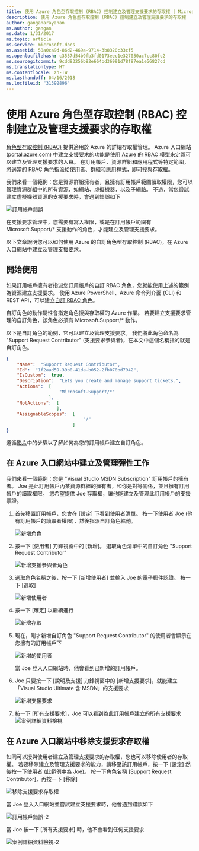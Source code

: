```yaml
---
title: 使用 Azure 角色型存取控制 (RBAC) 控制建立及管理支援要求的存取權 | Microsoft Docs
description: 使用 Azure 角色型存取控制 (RBAC) 控制建立及管理支援要求的存取權
author: ganganarayanan
ms.author: gangan
ms.date: 1/31/2017
ms.topic: article
ms.service: microsoft-docs
ms.assetid: 58a0ca9d-86d2-469a-9714-3b8320c33cf5
ms.openlocfilehash: c3557d54b9fb3fd0173eec1e327050ac7cc80fc2
ms.sourcegitcommit: 9cdd83256b82e664bd36991d78f87ea1e56827cd
ms.translationtype: HT
ms.contentlocale: zh-TW
ms.lasthandoff: 04/16/2018
ms.locfileid: "31392896"
---
```

# <a name="azure-role-based-access-control-rbac-to-control-access-rights-to-create-and-manage-support-requests"></a>使用 Azure 角色型存取控制 (RBAC) 控制建立及管理支援要求的存取權

[角色型存取控制 (RBAC)](https://docs.microsoft.com/azure/role-based-access-control/overview) 提供適用於 Azure 的詳細存取權管理。
Azure 入口網站 ([portal.azure.com](https://portal.azure.com)) 中建立支援要求的功能是使用 Azure 的 RBAC 模型來定義可以建立及管理支援要求的人員。
在訂用帳戶、資源群組和應用程式等特定範圍，將適當的 RBAC 角色指派給使用者、群組和應用程式，即可授與存取權。

我們來看一個範例：您是資源群組擁有者，且擁有訂用帳戶範圍讀取權限，您可以管理資源群組中的所有資源，如網站、虛擬機器，以及子網路。
不過，當您嘗試建立虛擬機器資源的支援要求時，會遇到錯誤如下

![訂用帳戶錯誤](./media/create-manage-support-requests-using-access-control/subscription-error.png)

在支援要求管理中，您需要有寫入權限，或是在訂用帳戶範圍有 Microsoft.Support/* 支援動作的角色，才能建立及管理支援要求。

以下文章說明您可以如何使用 Azure 的自訂角色型存取控制 (RBAC)，在 Azure 入口網站中建立及管理支援要求。

## <a name="getting-started"></a>開始使用

如果訂用帳戶擁有者指派您訂用帳戶的自訂 RBAC 角色，您就能使用上述的範例為資源建立支援要求。
使用 Azure PowerShell、Azure 命令列介面 (CLI) 和 REST API，可以建立[自訂 RBAC 角色](https://azure.microsoft.com/documentation/articles/role-based-access-control-custom-roles/)。

自訂角色的動作屬性會指定角色授與存取權的 Azure 作業。
若要建立支援要求管理的自訂角色，該角色必須有 Microsoft.Support/* 動作。

以下是自訂角色的範例，它可以建立及管理支援要求。
我們將此角色命名為 "Support Request Contributor" (支援要求參與者)，在本文中這個名稱指的就是自訂角色。

``` Json
{
    "Name":  "Support Request Contributor",
    "Id":  "1f2aad59-39b0-41da-b052-2fb070bd7942",
    "IsCustom":  true,
    "Description":  "Lets you create and manage support tickets.",
    "Actions":  [
                    "Microsoft.Support/*"
                ],
    "NotActions":  [
                   ],
    "AssignableScopes":  [
                             "/"
                         ]
}
```

遵循[影片](https://www.youtube.com/watch?v=-PaBaDmfwKI)中的步驟以了解如何為您的訂用帳戶建立自訂角色。

## <a name="create-and-manage-support-requests-in-the-azure-portal"></a>在 Azure 入口網站中建立及管理彈性工作

我們來看一個範例：您是 "Visual Studio MSDN Subscription" 訂用帳戶的擁有者。
Joe 是此訂用帳戶內某資源群組的擁有者，和你是對等關係，並且擁有訂用帳戶的讀取權限。
您希望提供 Joe 存取權，讓他能建立及管理此訂用帳戶的支援票證。

1. 首先移置訂用帳戶，您會在 [設定] 下看到使用者清單。 按一下使用者 Joe (他有訂用帳戶的讀取者權限)，然後指派自訂角色給他。

    ![新增角色](./media/create-manage-support-requests-using-access-control/add-role.png)

2. 按一下 [使用者] 刀鋒視窗中的 [新增]。 選取角色清單中的自訂角色 "Support Request Contributor"

    ![新增支援參與者角色](./media/create-manage-support-requests-using-access-control/add-support-contributor-role.png)

3. 選取角色名稱之後，按一下 [新增使用者] 並輸入 Joe 的電子郵件認證。 按一下 [選取]

    ![新增使用者](./media/create-manage-support-requests-using-access-control/add-users.png)

4. 按一下 [確定] 以繼續進行

    ![新增存取](./media/create-manage-support-requests-using-access-control/add-access.png)

5. 現在，剛才新增自訂角色 "Support Request Contributor" 的使用者會顯示在您擁有的訂用帳戶下

    ![新增的使用者](./media/create-manage-support-requests-using-access-control/user-added.png)

    當 Joe 登入入口網站時，他會看到已新增的訂用帳戶。

7. Joe 只要按一下 [說明及支援] 刀鋒視窗中的 [新增支援要求]，就能建立「Visual Studio Ultimate 含 MSDN」的支援要求

    ![新增支援要求](./media/create-manage-support-requests-using-access-control/new-support-request.png)

8. 按一下 [所有支援要求]，Joe 可以看到為此訂用帳戶建立的所有支援要求![案例詳細資料檢視](./media/create-manage-support-requests-using-access-control/case-details-view.png)

## <a name="remove-support-request-access-in-the-azure-portal"></a>在 Azure 入口網站中移除支援要求存取權

如同可以授與使用者建立及管理支援要求的存取權，您也可以移除使用者的存取權。
若要移除建立及管理支援要求的能力，請移至該訂用帳戶，按一下 [設定] 然後按一下使用者 (此範例中為 Joe)。
按一下角色名稱 [Support Request Contributor]，再按一下 [移除]

![移除支援要求存取權](./media/create-manage-support-requests-using-access-control/remove-support-request-access.png)

當 Joe 登入入口網站並嘗試建立支援要求時，他會遇到錯誤如下

![訂用帳戶錯誤-2](./media/create-manage-support-requests-using-access-control/subscription-error-2.png)

當 Joe 按一下 [所有支援要求] 時，他不會看到任何支援要求

![案例詳細資料檢視-2](./media/create-manage-support-requests-using-access-control/case-details-view-2.png)
